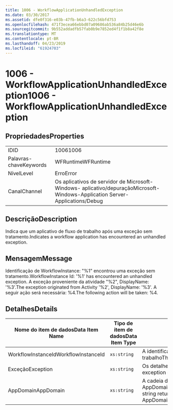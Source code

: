 ```yaml
---
title: 1006 - WorkflowApplicationUnhandledException
ms.date: 03/30/2017
ms.assetid: dfe0f316-e03b-47fb-b6a3-622c56bfd753
ms.openlocfilehash: 471f3ecea66ebbd07a09686ab536a84b25d46e6b
ms.sourcegitcommit: 9b552addadfb57fab0b9e7852ed4f1f1b8a42f8e
ms.translationtype: MT
ms.contentlocale: pt-BR
ms.lasthandoff: 04/23/2019
ms.locfileid: "61924703"
---
```

# <a name="1006---workflowapplicationunhandledexception"></a><span data-ttu-id="dab75-102">1006 - WorkflowApplicationUnhandledException</span><span class="sxs-lookup"><span data-stu-id="dab75-102">1006 - WorkflowApplicationUnhandledException</span></span>
## <a name="properties"></a><span data-ttu-id="dab75-103">Propriedades</span><span class="sxs-lookup"><span data-stu-id="dab75-103">Properties</span></span>  
  
|||  
|-|-|  
|<span data-ttu-id="dab75-104">ID</span><span class="sxs-lookup"><span data-stu-id="dab75-104">ID</span></span>|<span data-ttu-id="dab75-105">1006</span><span class="sxs-lookup"><span data-stu-id="dab75-105">1006</span></span>|  
|<span data-ttu-id="dab75-106">Palavras-chave</span><span class="sxs-lookup"><span data-stu-id="dab75-106">Keywords</span></span>|<span data-ttu-id="dab75-107">WFRuntime</span><span class="sxs-lookup"><span data-stu-id="dab75-107">WFRuntime</span></span>|  
|<span data-ttu-id="dab75-108">Nível</span><span class="sxs-lookup"><span data-stu-id="dab75-108">Level</span></span>|<span data-ttu-id="dab75-109">Erro</span><span class="sxs-lookup"><span data-stu-id="dab75-109">Error</span></span>|  
|<span data-ttu-id="dab75-110">Canal</span><span class="sxs-lookup"><span data-stu-id="dab75-110">Channel</span></span>|<span data-ttu-id="dab75-111">Os aplicativos de servidor de Microsoft-Windows- aplicativo/depuração</span><span class="sxs-lookup"><span data-stu-id="dab75-111">Microsoft-Windows-Application Server-Applications/Debug</span></span>|  
  
## <a name="description"></a><span data-ttu-id="dab75-112">Descrição</span><span class="sxs-lookup"><span data-stu-id="dab75-112">Description</span></span>  
 <span data-ttu-id="dab75-113">Indica que um aplicativo de fluxo de trabalho após uma exceção sem tratamento.</span><span class="sxs-lookup"><span data-stu-id="dab75-113">Indicates a workflow application has encountered an unhandled exception.</span></span>  
  
## <a name="message"></a><span data-ttu-id="dab75-114">Mensagem</span><span class="sxs-lookup"><span data-stu-id="dab75-114">Message</span></span>  
 <span data-ttu-id="dab75-115">Identificação de WorkflowInstance: "%1" encontrou uma exceção sem tratamento.</span><span class="sxs-lookup"><span data-stu-id="dab75-115">WorkflowInstance Id: '%1' has encountered an unhandled exception.</span></span>  <span data-ttu-id="dab75-116">A exceção proveniente da atividade "%2", DisplayName: '%3'.</span><span class="sxs-lookup"><span data-stu-id="dab75-116">The exception originated from Activity '%2', DisplayName: '%3'.</span></span>  <span data-ttu-id="dab75-117">A seguir ação será necessária: %4.</span><span class="sxs-lookup"><span data-stu-id="dab75-117">The following action will be taken: %4.</span></span>  
  
## <a name="details"></a><span data-ttu-id="dab75-118">Detalhes</span><span class="sxs-lookup"><span data-stu-id="dab75-118">Details</span></span>  
  
|<span data-ttu-id="dab75-119">Nome do item de dados</span><span class="sxs-lookup"><span data-stu-id="dab75-119">Data Item Name</span></span>|<span data-ttu-id="dab75-120">Tipo de item de dados</span><span class="sxs-lookup"><span data-stu-id="dab75-120">Data Item Type</span></span>|<span data-ttu-id="dab75-121">Descrição</span><span class="sxs-lookup"><span data-stu-id="dab75-121">Description</span></span>|  
|--------------------|--------------------|-----------------|  
|<span data-ttu-id="dab75-122">WorkflowInstanceId</span><span class="sxs-lookup"><span data-stu-id="dab75-122">WorkflowInstanceId</span></span>|`xs:string`|<span data-ttu-id="dab75-123">A identificação de instância para o fluxo de trabalho</span><span class="sxs-lookup"><span data-stu-id="dab75-123">The instance id for the workflow</span></span>|  
|<span data-ttu-id="dab75-124">Exceção</span><span class="sxs-lookup"><span data-stu-id="dab75-124">Exception</span></span>|`xs:string`|<span data-ttu-id="dab75-125">Os detalhes de exceção para a exceção</span><span class="sxs-lookup"><span data-stu-id="dab75-125">The exception details for the exception</span></span>|  
|<span data-ttu-id="dab75-126">AppDomain</span><span class="sxs-lookup"><span data-stu-id="dab75-126">AppDomain</span></span>|`xs:string`|<span data-ttu-id="dab75-127">A cadeia de caracteres retornada por AppDomain.CurrentDomain.FriendlyName.</span><span class="sxs-lookup"><span data-stu-id="dab75-127">The string returned by AppDomain.CurrentDomain.FriendlyName.</span></span>|
